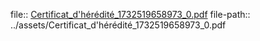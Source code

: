 file:: [Certificat_d'hérédité_1732519658973_0.pdf](../assets/Certificat_d'hérédité_1732519658973_0.pdf)
file-path:: ../assets/Certificat_d'hérédité_1732519658973_0.pdf
